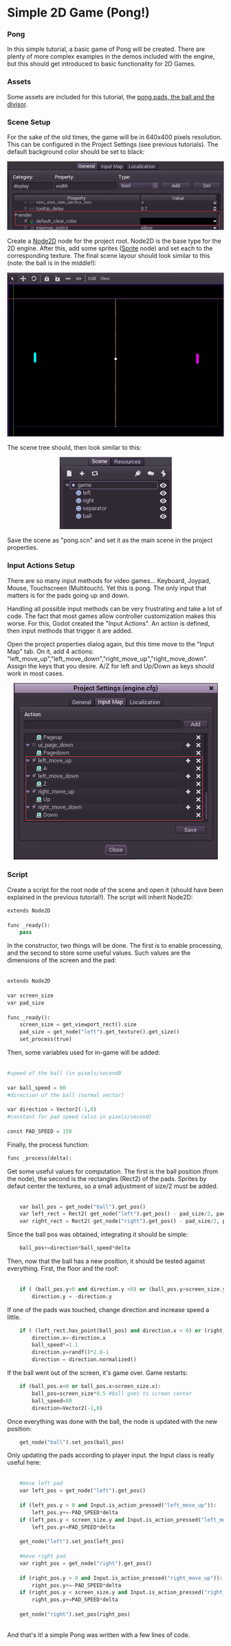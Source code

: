 # Simple 2D Game (Pong!)

### Pong
In this simple tutorial, a basic game of Pong will be created. There are plenty of more complex examples in the demos included with the engine, but this should get introduced to basic functionality for 2D Games.

### Assets

Some assets are included for this tutorial, the [pong pads, the ball and the divisor](media/pong_assets.zip).

### Scene Setup

For the sake of the old times, the game will be in 640x400 pixels resolution. This can be configured in the Project Settings (see previous tutorials). The default background color should be set to black:


<p align="center"><img src="images/clearcolor.png"></p>

Create a [Node2D](class_node2d) node for the project root. Node2D is the base type for the 2D engine. After this, add some sprites ([Sprite](class_sprite) node) and set each to the corresponding texture. The final scene layour should look similar to this (note: the ball is in the middle!):

<p align="center"><img src="images/pong_layout.png"></p>

The scene tree should, then look similar to this:
<p align="center"><img src="images/pong_nodes.png"></p>

Save the scene as "pong.scn" and set it as the main scene in the project properties. 

### Input Actions Setup

There are so many input methods for video games... Keyboard, Joypad, Mouse, Touchscreen (Multitouch). Yet this is pong. The only input that matters is for the pads going up and down.

Handling all possible input methods can be very frustrating and take a lot of code. The fact that most games allow controller customization makes this worse. For this, Godot created the "Input Actions". An action is defined, then input methods that trigger it are added.

Open the project properties dialog again, but this time move to the "Input Map" tab. 
On it, add 4 actions: "left_move_up","left_move_down","right_move_up","right_move_down". Assign the keys that you desire. A/Z for left and Up/Down as keys should work in most cases.

<p align="center"><img src="images/inputmap.png"></p>


### Script

Create a script for the root node of the scene and open it (should have been explained in the previous tutorial!). The script will inherit Node2D:

```python
extends Node2D

func _ready():
	pass

```

In the constructor, two things will be done. The first is to enable processing, and the second to store some useful values. Such values are the dimensions of the screen and the pad:

```python

extends Node2D

var screen_size
var pad_size

func _ready():
	screen_size = get_viewport_rect().size
	pad_size = get_node("left").get_texture().get_size()
	set_process(true)

```


Then, some variables used for in-game will be added:

```python

#speed of the ball (in pixels/second0

var ball_speed = 80
#direction of the ball (normal vector)

var direction = Vector2(-1,0)
#constant for pad speed (also in pixels/second)

const PAD_SPEED = 150

```

Finally, the process function:

```python
func _process(delta):
```

Get some useful values for computation. The first is the ball position (from the node), the second is the rectangles (Rect2) of the pads. Sprites by defaut center the textures, so a small adjustment of size/2 must be added.

```python

	var ball_pos = get_node("ball").get_pos()
	var left_rect = Rect2( get_node("left").get_pos() - pad_size/2, pad_size )
	var right_rect = Rect2( get_node("right").get_pos() - pad_size/2, pad_size )
```

Since the ball pos was obtained, integrating it should be simple:

```python
	ball_pos+=direction*ball_speed*delta
```

Then, now that the ball has a new position, it should be tested against everything. First, the floor and the roof:

```python

	if ( (ball_pos.y<0 and direction.y <0) or (ball_pos.y>screen_size.y and direction.y>0)):
		direction.y = -direction.y
```

If one of the pads was touched, change direction and increase speed a little.

```python
	if ( (left_rect.has_point(ball_pos) and direction.x < 0) or (right_rect.has_point(ball_pos) and direction.x > 0)):
		direction.x=-direction.x
		ball_speed*=1.1
		direction.y=randf()*2.0-1
		direction = direction.normalized()

```

If the ball went out of the screen, it's game over. Game restarts:

```python
	if (ball_pos.x<0 or ball_pos.x>screen_size.x):
		ball_pos=screen_size*0.5 #ball goes to screen center
		ball_speed=80
		direction=Vector2(-1,0)
```

Once everything was done with the ball, the node is updated with the new position:

```python
	get_node("ball").set_pos(ball_pos)
```

Only updating the pads according to player input. the Input class is really useful here:

```python

	#move left pad	
	var left_pos = get_node("left").get_pos()
	
	if (left_pos.y > 0 and Input.is_action_pressed("left_move_up")):
		left_pos.y+=-PAD_SPEED*delta
	if (left_pos.y < screen_size.y and Input.is_action_pressed("left_move_down")):
		left_pos.y+=PAD_SPEED*delta
		
	get_node("left").set_pos(left_pos)
		
	#move right pad	
	var right_pos = get_node("right").get_pos()
	
	if (right_pos.y > 0 and Input.is_action_pressed("right_move_up")):
		right_pos.y+=-PAD_SPEED*delta
	if (right_pos.y < screen_size.y and Input.is_action_pressed("right_move_down")):
		right_pos.y+=PAD_SPEED*delta
		
	get_node("right").set_pos(right_pos)
	
```	 


And that's it! a simple Pong was written with a few lines of code.



